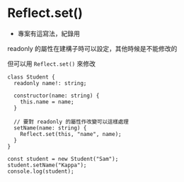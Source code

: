 # Reflect.set()

- 專案有這寫法，紀錄用

readonly 的屬性在建構子時可以設定，其他時候是不能修改的

但可以用 `Reflect.set()` 來修改

```tsx
class Student {
  readonly name!: string;

  constructor(name: string) {
    this.name = name;
  }

  // 要對 readonly 的屬性作改變可以這樣處理
  setName(name: string) {
    Reflect.set(this, "name", name);
  }
}

const student = new Student("Sam");
student.setName("Kappa");
console.log(student);
```
